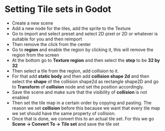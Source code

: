 # Setting Tile sets in Godot

- Create a new scene
- Add a new node for the tiles, add the sprite to the Texture
- Go to import and select preset and select 2D pixel or 2D or whatever is suitable for you and then reimport
- Then remove the click from the center
- Go to **region** and enable the region by clicking it, this will remove the region from the screen
- At the bottom go to **Texture region** and then select the **step** to be **32 by 32** 
- Then select a tile from the region, add collision to it.
- For that add **static body** and then add **collision shape 2d** and then  select the **shape** of the collision shape2d as rectangle shape2D and go to **Transform** of **collision** node and set the position accordingly.
- Save the scene and make sure that the visibility of **collision** is not enabled
- Then set the tile map in a certain order by copying and pasting. The reason we set **collision** before this because we want that every tile map we set should have the same property of collision.
- Once that is done, we convert this to an actual tile set. For this we go **Scene -> Convert To -> Tile set** and save the tile set